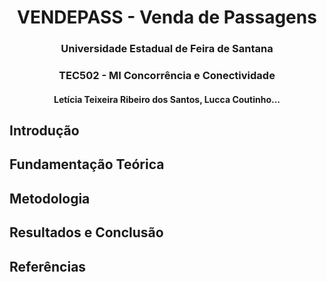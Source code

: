 <div align="center">
<h1> VENDEPASS - Venda de Passagens </h1>
<h3>Universidade Estadual de Feira de Santana</h3>
<h3> TEC502 - MI Concorrência e Conectividade</h3>
<h4>Letícia Teixeira Ribeiro dos Santos, Lucca Coutinho...</h4>
</div>

## Introdução
## Fundamentação Teórica
## Metodologia
## Resultados e Conclusão
## Referências